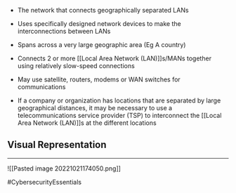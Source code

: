 - The network that connects geographically separated LANs
- Uses specifically designed network devices to make the interconnections between LANs
- Spans across a very large geographic area (Eg A country)
- Connects 2 or more [[Local Area Network (LAN)]]s/MANs together using relatively slow-speed connections 
- May use satellite, routers, modems or WAN switches for communications

- If a company or organization has locations that are separated by large geographical distances, it may be necessary to use a telecommunications service provider (TSP) to interconnect the [[Local Area Network (LAN)]]s at the different locations

## Visual Representation
---
![[Pasted image 20221021174050.png]]


#CybersecurityEssentials